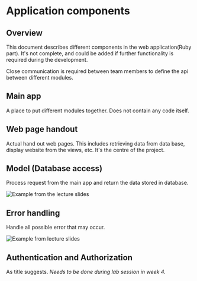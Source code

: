 # Application components

## Overview

This document describes different components in the web application(Ruby part). It's not complete, and could be added if further functionality is required during the development.

Close communication is required between team members to define the api between different modules.

## Main app

A place to put different modules together. Does not contain any code itself.

## Web page handout

Actual hand out web pages. This includes retrieving data from data base, display website from the views, etc. It's the centre of the project.

## Model (Database access)

Process request from the main app and return the data stored in database.

![Example from the lecture slides](https://cl.ly/c480a37c5d43/IMG_A532CF0B05D3-1.jpeg)

## Error handling

Handle all possible error that may occur.

![Example from lecture slides](https://cl.ly/d79ab08c0c18/IMG_0ED33074469D-1.jpeg)

## Authentication and Authorization

As title suggests. *Needs to be done during lab session in week 4.*